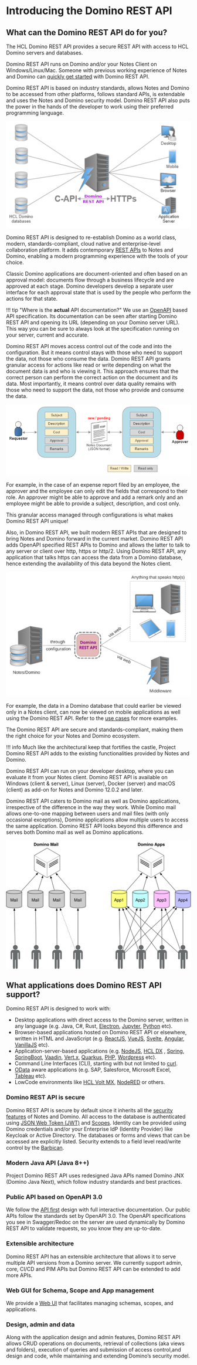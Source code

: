 # Introducing the Domino REST API

## What can the Domino REST API do for you?

The HCL Domino REST API provides a secure REST API with access to HCL Domino servers and databases.

Domino REST API runs on Domino and/or your Notes Client on Windows/Linux/Mac. Someone with previous working experience of Notes and Domino can [quickly get started](../tutorial/quickstart.md) with Domino REST API.

Domino REST API is based on industry standards, allows Notes and Domino to be accessed from other platforms, follows standard APIs, is extendable and uses the Notes and Domino security model. Domino REST API also puts the power in the hands of the developer to work using their preferred programming language.

![Domino REST API](../assets/images/svg/DominoKeepAPI.svg)

Domino REST API is designed to re-establish Domino as a world class, modern, standards-compliant, cloud native and enterprise-level collaboration platform. It adds contemporary [REST APIs](https://www.redhat.com/en/topics/api/what-is-a-rest-api) to Notes and Domino, enabling a modern programming experience with the tools of your choice.

Classic Domino applications are document-oriented and often based on an approval model: documents flow through a business lifecycle and are approved at each stage. Domino developers develop a separate user interface for each approval state that is used by the people who perform the actions for that state.

<!-- prettier-ignore -->
!!! tip "Where is the **actual** API documentation?"
    We use an [OpenAPI](https://www.openapis.org) based API specification. Its documentation can be seen after starting Domino REST API and opening its URL (depending on your Domino server URL). This way you can be sure to always look at the specification running on your server, current and accurate.

Domino REST API moves access control out of the code and into the configuration. But it means control stays with those who need to support the data, not those who consume the data. Domino REST API grants granular access for actions like read or write depending on what the document data is and who is viewing it. This approach ensures that the correct person can perform the correct action on the document and its data. Most importantly, it means control over data quality remains with those who need to support the data, not those who provide and consume the data.

![Barbican1](../assets/images/BarbicanInActionPart1.png)

For example, in the case of an expense report filed by an employee, the approver and the employee can only edit the fields that correspond to their role. An approver might be able to approve and add a remark only and an employee might be able to provide a subject, description, and cost only.

This granular access managed through configurations is what makes Domino REST API unique!

Also, in Domino REST API, we built modern REST APIs that are designed to bring Notes and Domino forward in the current market. Domino REST API adds OpenAPI specified REST APIs to Domino and allows the latter to talk to any server or client over http, https or http/2. Using Domino REST API, any application that talks https can access the data from a Domino database, hence extending the availability of this data beyond the Notes client.

![Basic KEEP Diagram](../assets/images/svg/Basic_KEEP_Diagram.svg)

For example, the data in a Domino database that could earlier be viewed only in a Notes client, can now be viewed on mobile applications as well using the Domino REST API. Refer to the [use cases](usecases.md) for more examples.

The Domino REST API are secure and standards-compliant, making them the right choice for your Notes and Domino ecosystem.

<!-- prettier-ignore -->
!!! info
    Much like the architectural keep that fortifies the castle, Project Domino REST API adds to the existing functionalities provided by Notes and Domino.

<!-- prettier-ignore -->
Domino REST API can run on your developer desktop, where you can evaluate it from your Notes client. Domino REST API is available on Windows (client & server), Linux (server), Docker (server) and macOS (client) as add-on for Notes and Domino 12.0.2 and later.

Domino REST API caters to Domino mail as well as Domino applications, irrespective of the difference in the way they work. While Domino mail allows one-to-one mapping between users and mail files (with only occasional exceptions), Domino applications allow multiple users to access the same application. Domino REST API looks beyond this difference and serves both Domino mail as well as Domino applications.

![MailVsApplication](../assets/images/svg/MailVsApps.svg)

## What applications does Domino REST API support?

Domino REST API is designed to work with:

- Desktop applications with direct access to the Domino server, written in any language (e.g. Java, C#, Rust, [Electron](https://www.electronjs.org/), [Jupyter](https://jupyter.org/), [Python](https://www.python.org/) etc).
- Browser-based applications hosted on Domino REST API or elsewhere, written in HTML and JavaScript (e.g. [ReactJS](https://reactjs.org/), [VueJS](https://vuejs.org/), [Svelte](https://svelte.dev/), [Angular](https://angular.io/), [VanillaJS](http://vanilla-js.com/) etc).
- Application-server-based applications (e.g. [NodeJS](https://nodejs.org/en/), [HCL DX](https://www.hcltechsw.com/dx) , [Spring](https://spring.io/projects/spring-framework), [SpringBoot](https://spring.io/projects/spring-boot), [Vaadin](https://vaadin.com), [Vert.x](https://vertx.io), [Quarkus](https://quarkus.io), [PHP](https://www.php.net/), [Wordpress](https://wordpress.com/) etc).
- Command Line Interfaces (CLI), starting with but not limited to [curl](../references/usertools/curl.md).
- [OData](https://www.odta.org) aware applications (e.g. SAP, Salesforce, Microsoft Excel, [Tableau](https://help.tableau.com/current/pro/desktop/en-us/examples_odata.htm) etc).
- LowCode environments like [HCL Volt MX](https://www.hcltechsw.com/volt-mx), [NodeRED](https://nodered.org/) or others.

### Domino REST API is secure

Domino REST API is secure by default since it inherits all the [security features](../references/security/index.md) of Notes and Domino. All access to the database is authenticated using [JSON Web Token (JWT)](https://jwt.io/) and [Scopes](../references/security/authentication.md). Identity can be provided using Domino credentials and/or your Enterprise IdP (Identity Provider) like Keycloak or Active Directory. The databases or forms and views that can be accessed are explicitly listed. Security extends to a field level read/write control by the [Barbican](../topicguides/barbican.md).

### Modern Java API (Java 8++)

Project Domino REST API uses redesigned Java APIs named Domino JNX (Domino Java Next), which follow industry standards and best practices.

### Public API based on OpenAPI 3.0

We follow the [API first](https://swagger.io/resources/articles/adopting-an-api-first-approach/) design with full interactive documentation. Our public APIs follow the standards set by OpenAPI 3.0. The OpenAPI specifications you see in Swagger/Redoc on the server are used dynamically by Domino REST API to validate requests, so you know they are up-to-date.

### Extensible architecture

Domino REST API has an extensible architecture that allows it to serve multiple API versions from a Domino server. We currently support admin, core, CI/CD and PIM APIs but Domino REST API can be extended to add more APIs.

### Web GUI for Schema, Scope and App management

We provide a [Web UI](../references/usingwebui/index.md) that facilitates managing schemas, scopes, and applications.

### Design, admin and data

Along with the application design and admin features, Domino REST API allows CRUD operations on documents, retrieval of collections (aka views and folders), execution of queries and submission of access control,and design and code, while maintaining and extending Domino’s security model.
